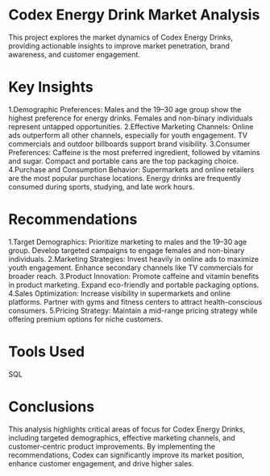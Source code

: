 # Codex Energy Drink Market Analysis
This project explores the market dynamics of Codex Energy Drinks, providing actionable insights to improve market penetration, brand awareness, and customer engagement.
# Key Insights 
1.Demographic Preferences:
Males and the 19–30 age group show the highest preference for energy drinks.
Females and non-binary individuals represent untapped opportunities.
2.Effective Marketing Channels:
Online ads outperform all other channels, especially for youth engagement.
TV commercials and outdoor billboards support brand visibility.
3.Consumer Preferences:
Caffeine is the most preferred ingredient, followed by vitamins and sugar.
Compact and portable cans are the top packaging choice.
4.Purchase and Consumption Behavior:
Supermarkets and online retailers are the most popular purchase locations.
Energy drinks are frequently consumed during sports, studying, and late work hours.

# Recommendations
1.Target Demographics:
Prioritize marketing to males and the 19–30 age group.
Develop targeted campaigns to engage females and non-binary individuals.
2.Marketing Strategies:
Invest heavily in online ads to maximize youth engagement.
Enhance secondary channels like TV commercials for broader reach.
3.Product Innovation:
Promote caffeine and vitamin benefits in product marketing.
Expand eco-friendly and portable packaging options.
4.Sales Optimization:
Increase visibility in supermarkets and online platforms.
Partner with gyms and fitness centers to attract health-conscious consumers.
5.Pricing Strategy:
Maintain a mid-range pricing strategy while offering premium options for niche customers.

# Tools Used
 SQL 

# Conclusions
This analysis highlights critical areas of focus for Codex Energy Drinks, including targeted demographics, effective marketing channels, and customer-centric product improvements. By implementing the recommendations, Codex can significantly improve its market position, enhance customer engagement, and drive higher sales.
